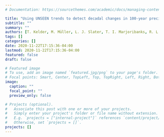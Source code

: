 ```yaml
---
# Documentation: https://sourcethemes.com/academic/docs/managing-content/

title: "Using UNSEEN trends to detect decadal changes in 100-year precipitation extremes"
subtitle: ""
summary: ""
authors: [T. Kelder, M. Müller, L. J. Slater, T. I. Marjoribanks, R. L. Wilby, C. Prudhomme, P. Bohlinger, L. Ferranti and T. Nipen]
tags: []
categories: []
date: 2020-11-22T17:15:36-04:00
lastmod: 2020-11-22T17:15:36-04:00
featured: false
draft: false

# Featured image
# To use, add an image named `featured.jpg/png` to your page's folder.
# Focal points: Smart, Center, TopLeft, Top, TopRight, Left, Right, BottomLeft, Bottom, BottomRight.
image:
  caption: ""
  focal_point: ""
  preview_only: false

# Projects (optional).
#   Associate this post with one or more of your projects.
#   Simply enter your project's folder or file name without extension.
#   E.g. `projects = ["internal-project"]` references `content/project/deep-learning/index.md`.
#   Otherwise, set `projects = []`.
projects: []
---
```

